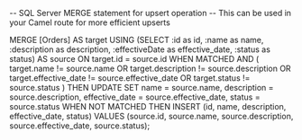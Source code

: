 
-- SQL Server MERGE statement for upsert operation
-- This can be used in your Camel route for more efficient upserts

MERGE [Orders] AS target
USING (SELECT :id as id, :name as name, :description as description,
:effectiveDate as effective_date, :status as status) AS source
ON target.id = source.id
WHEN MATCHED AND (
target.name != source.name OR
target.description != source.description OR
target.effective_date != source.effective_date OR
target.status != source.status
) THEN
UPDATE SET
name = source.name,
description = source.description,
effective_date = source.effective_date,
status = source.status
WHEN NOT MATCHED THEN
INSERT (id, name, description, effective_date, status)
VALUES (source.id, source.name, source.description, source.effective_date, source.status);